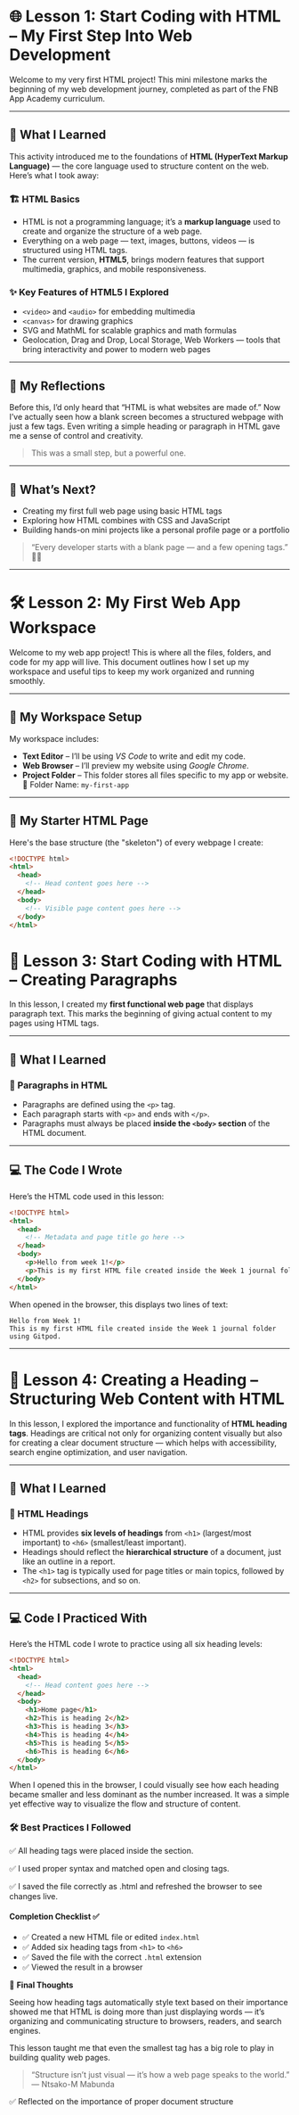 # 🌐 Lesson 1: Start Coding with HTML – My First Step Into Web Development

Welcome to my very first HTML project! This mini milestone marks the beginning of my web development journey, completed as part of the FNB App Academy curriculum.

---

## 📘 What I Learned

This activity introduced me to the foundations of **HTML (HyperText Markup Language)** — the core language used to structure content on the web. Here’s what I took away:

### 🏗️ HTML Basics

- HTML is not a programming language; it’s a **markup language** used to create and organize the structure of a web page.
- Everything on a web page — text, images, buttons, videos — is structured using HTML tags.
- The current version, **HTML5**, brings modern features that support multimedia, graphics, and mobile responsiveness.

### ✨ Key Features of HTML5 I Explored

- `<video>` and `<audio>` for embedding multimedia
- `<canvas>` for drawing graphics
- SVG and MathML for scalable graphics and math formulas
- Geolocation, Drag and Drop, Local Storage, Web Workers — tools that bring interactivity and power to modern web pages

---

## 🧠 My Reflections

Before this, I’d only heard that “HTML is what websites are made of.” Now I’ve actually seen how a blank screen becomes a structured webpage with just a few tags. Even writing a simple heading or paragraph in HTML gave me a sense of control and creativity.

> This was a small step, but a powerful one.

---

## 🚀 What’s Next?

- Creating my first full web page using basic HTML tags  
- Exploring how HTML combines with CSS and JavaScript  
- Building hands-on mini projects like a personal profile page or a portfolio

> “Every developer starts with a blank page — and a few opening tags.” 👩‍💻

---

# 🛠 Lesson 2: My First Web App Workspace

Welcome to my web app project! This is where all the files, folders, and code for my app will live. This document outlines how I set up my workspace and useful tips to keep my work organized and running smoothly.

---

## 🔧 My Workspace Setup

My workspace includes:

- **Text Editor** – I’ll be using *VS Code* to write and edit my code.
- **Web Browser** – I’ll preview my website using *Google Chrome*.
- **Project Folder** – This folder stores all files specific to my app or website.  
  📁 Folder Name: `my-first-app`

---

## 📄 My Starter HTML Page

Here's the base structure (the "skeleton") of every webpage I create:

```html
<!DOCTYPE html>
<html>
  <head>
    <!-- Head content goes here -->
  </head>
  <body>
    <!-- Visible page content goes here -->
  </body>
</html>
``` 
# 🧾 Lesson 3: Start Coding with HTML – Creating Paragraphs

In this lesson, I created my **first functional web page** that displays paragraph text. This marks the beginning of giving actual content to my pages using HTML tags.

---

## 🧠 What I Learned

### 📝 Paragraphs in HTML

- Paragraphs are defined using the `<p>` tag.
- Each paragraph starts with `<p>` and ends with `</p>`.
- Paragraphs must always be placed **inside the `<body>` section** of the HTML document.

---

## 💻 The Code I Wrote

Here’s the HTML code used in this lesson:

```html
<!DOCTYPE html>
<html>
  <head>
    <!-- Metadata and page title go here -->
  </head>
  <body>
    <p>Hello from week 1!</p>
    <p>This is my first HTML file created inside the Week 1 journal folder using Gitpod</p>
  </body>
</html>
```

When opened in the browser, this displays two lines of text:

```
Hello from Week 1!
This is my first HTML file created inside the Week 1 journal folder using Gitpod.
```
---

# 🧾 Lesson 4: Creating a Heading – Structuring Web Content with HTML

In this lesson, I explored the importance and functionality of **HTML heading tags**. Headings are critical not only for organizing content visually but also for creating a clear document structure — which helps with accessibility, search engine optimization, and user navigation.

---

## 🧠 What I Learned

### 📢 HTML Headings

- HTML provides **six levels of headings** from `<h1>` (largest/most important) to `<h6>` (smallest/least important).
- Headings should reflect the **hierarchical structure** of a document, just like an outline in a report.
- The `<h1>` tag is typically used for page titles or main topics, followed by `<h2>` for subsections, and so on.

---

## 💻 Code I Practiced With

Here’s the HTML code I wrote to practice using all six heading levels:

```html
<!DOCTYPE html>
<html>
  <head>
    <!-- Head content goes here -->
  </head>
  <body>
    <h1>Home page</h1>
    <h2>This is heading 2</h2>
    <h3>This is heading 3</h3>
    <h4>This is heading 4</h4>
    <h5>This is heading 5</h5>
    <h6>This is heading 6</h6>
  </body>
</html>
```
When I opened this in the browser, I could visually see how each heading became smaller and less dominant as the number increased. It was a simple yet effective way to visualize the flow and structure of content.

### 🛠️ Best Practices I Followed

✅ All heading tags were placed inside the <body> section.

✅ I used proper syntax and matched open and closing tags.

✅ I saved the file correctly as .html and refreshed the browser to see changes live.

#### Completion Checklist ✅

- ✅ Created a new HTML file or edited `index.html`
- ✅ Added six heading tags from `<h1>` to `<h6>`
- ✅ Saved the file with the correct `.html` extension
- ✅ Viewed the result in a browser

💬 **Final Thoughts**

Seeing how heading tags automatically style text based on their importance showed me that HTML is doing more than just displaying words — it’s organizing and communicating structure to browsers, readers, and search engines.

This lesson taught me that even the smallest tag has a big role to play in building quality web pages.

> “Structure isn’t just visual — it’s how a web page speaks to the world.” — Ntsako-M Mabunda

✅ Reflected on the importance of proper document structure


